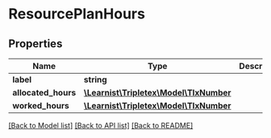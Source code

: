 # ResourcePlanHours

## Properties
Name | Type | Description | Notes
------------ | ------------- | ------------- | -------------
**label** | **string** |  | [optional] 
**allocated_hours** | [**\Learnist\Tripletex\Model\TlxNumber**](TlxNumber.md) |  | [optional] 
**worked_hours** | [**\Learnist\Tripletex\Model\TlxNumber**](TlxNumber.md) |  | [optional] 

[[Back to Model list]](../../README.md#documentation-for-models) [[Back to API list]](../../README.md#documentation-for-api-endpoints) [[Back to README]](../../README.md)

